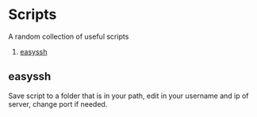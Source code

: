 # Scripts
A random collection of useful scripts

1. [easyssh](#easyssh)

## easyssh

Save script to a folder that is in your path, edit in your username and ip of server, change port if needed. 
